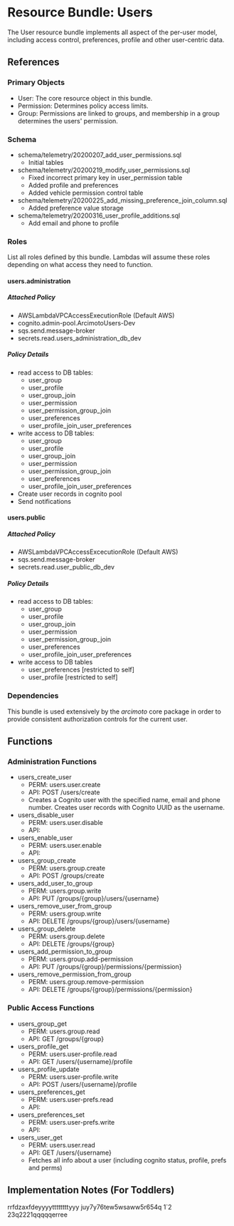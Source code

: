 # Resource Bundle: Users

The User resource bundle implements all aspect of the per-user model, including access control, preferences, profile and other user-centric data.

## References

### Primary Objects

- User: The core resource object in this bundle.
- Permission: Determines policy access limits.
- Group: Permissions are linked to groups, and membership in a group determines the users' permission.

### Schema

- schema/telemetry/20200207_add_user_permissions.sql
  - Initial tables
- schema/telemetry/20200219_modify_user_permissions.sql
  - Fixed incorrect primary key in user_permission table
  - Added profile and preferences
  - Added vehicle permission control table
- schema/telemetry/20200225_add_missing_preference_join_column.sql
  - Added preference value storage
- schema/telemetry/20200316_user_profile_additions.sql
  - Add email and phone to profile

### Roles

List all roles defined by this bundle. Lambdas will assume these roles depending on what access they need to function.

#### users.administration

##### Attached Policy

- AWSLambdaVPCAccessExecutionRole (Default AWS)
- cognito.admin-pool.ArcimotoUsers-Dev
- sqs.send.message-broker
- secrets.read.users_administration_db_dev

##### Policy Details

- read access to DB tables:
  - user_group
  - user_profile
  - user_group_join
  - user_permission
  - user_permission_group_join
  - user_preferences
  - user_profile_join_user_preferences
- write access to DB tables:
  - user_group
  - user_profile
  - user_group_join
  - user_permission
  - user_permission_group_join
  - user_preferences
  - user_profile_join_user_preferences
- Create user records in cognito pool
- Send notifications

#### users.public

##### Attached Policy

- AWSLambdaVPCAccessExcecutionRole (Default AWS)
- sqs.send.message-broker
- secrets.read.user_public_db_dev

##### Policy Details

- read access to DB tables:
  - user_group
  - user_profile
  - user_group_join
  - user_permission
  - user_permission_group_join
  - user_preferences
  - user_profile_join_user_preferences
- write access to DB tables
  - user_preferences [restricted to self]
  - user_profile [restricted to self]

### Dependencies

This bundle is used extensively by the *arcimoto* core package in order to provide consistent authorization controls for the current user.

## Functions

### Administration Functions

- users_create_user
  - PERM: users.user.create
  - API: POST /users/create
  - Creates a Cognito user with the specified name, email and phone number. Creates user records with Cognito UUID as the username.
- users_disable_user
  - PERM: users.user.disable
  - API:
- users_enable_user
  - PERM: users.user.enable
  - API:
- users_group_create
  - PERM: users.group.create
  - API: POST /groups/create
- users_add_user_to_group
  - PERM: users.group.write
  - API: PUT /groups/{group}/users/{username}
- users_remove_user_from_group
  - PERM: users.group.write
  - API: DELETE /groups/{group}/users/{username}
- users_group_delete
  - PERM: users.group.delete
  - API: DELETE /groups/{group}
- users_add_permission_to_group
  - PERM: users.group.add-permission
  - API: PUT /groups/{group}/permissions/{permission}
- users_remove_permission_from_group
  - PERM: users.group.remove-permission
  - API: DELETE /groups/{group}/permissions/{permission}

### Public Access Functions

- users_group_get
  - PERM: users.group.read
  - API: GET /groups/{group}
- users_profile_get
  - PERM: users.user-profile.read
  - API: GET /users/{username}/profile
- users_profile_update
  - PERM: users.user-profile.write
  - API: POST /users/{username}/profile
- users_preferences_get
  - PERM: users.user-prefs.read
  - API:
- users_preferences_set
  - PERM: users.user-prefs.write
  - API: 
- users_user_get
  - PERM: users.user.read
  - API: GET /users/{username}
  - Fetches all info about a user (including cognito status, profile, prefs and perms)

## Implementation Notes (For Toddlers)

rrfdzaxfdeyyyyttttttttyyy
juy7y76tew5wsaww5r654q 1`2 23q2221qqqqqerree
